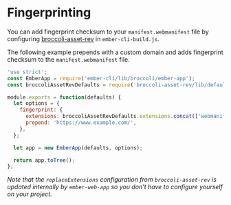 # Fingerprinting

You can add fingerprint checksum to your `manifest.webmanifest` file by configuring [broccoli-asset-rev](https://github.com/rickharrison/broccoli-asset-rev) in `ember-cli-build.js`.

The following example prepends with a custom domain and adds fingerprint checksum to the `manifest.webmanifest` file.

```javascript
'use strict';
const EmberApp = require('ember-cli/lib/broccoli/ember-app');
const broccoliAssetRevDefaults = require('broccoli-asset-rev/lib/default-options');

module.exports = function(defaults) {
  let options = {
    fingerprint: {
      extensions: broccoliAssetRevDefaults.extensions.concat(['webmanifest']),
      prepend: 'https://www.example.com/',
    },
  };

  let app = new EmberApp(defaults, options);

  return app.toTree();
};
```

_Note that the `replaceExtensions` configuration from `broccoli-asset-rev` is updated internally by `ember-web-app` so you don't have to configure yourself on your project._
